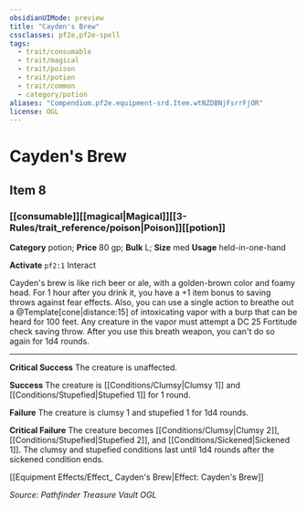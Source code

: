 ```yaml
---
obsidianUIMode: preview
title: "Cayden's Brew"
cssclasses: pf2e,pf2e-spell
tags:
  - trait/consumable
  - trait/magical
  - trait/poison
  - trait/potion
  - trait/common
  - category/potion
aliases: "Compendium.pf2e.equipment-srd.Item.wtNZDBNjFsrrFjOR"
license: OGL
---
```

# Cayden's Brew
## Item 8
### [[consumable]][[magical|Magical]][[3-Rules/trait_reference/poison|Poison]][[potion]]

**Category** potion; 
**Price** 80 gp; 
**Bulk** L; **Size** med
**Usage** held-in-one-hand

**Activate** `pf2:1` Interact

Cayden's brew is like rich beer or ale, with a golden-brown color and foamy head. For 1 hour after you drink it, you have a +1 item bonus to saving throws against fear effects. Also, you can use a single action to breathe out a @Template\[cone|distance:15\] of intoxicating vapor with a burp that can be heard for 100 feet. Any creature in the vapor must attempt a DC 25 Fortitude check saving throw. After you use this breath weapon, you can't do so again for 1d4 rounds.

* * *

**Critical Success** The creature is unaffected.

**Success** The creature is [[Conditions/Clumsy|Clumsy 1]] and [[Conditions/Stupefied|Stupefied 1]] for 1 round.

**Failure** The creature is clumsy 1 and stupefied 1 for 1d4 rounds.

**Critical Failure** The creature becomes [[Conditions/Clumsy|Clumsy 2]], [[Conditions/Stupefied|Stupefied 2]], and [[Conditions/Sickened|Sickened 1]]. The clumsy and stupefied conditions last until 1d4 rounds after the sickened condition ends.

[[Equipment Effects/Effect_ Cayden's Brew|Effect: Cayden's Brew]]

*Source: Pathfinder Treasure Vault*
*OGL*